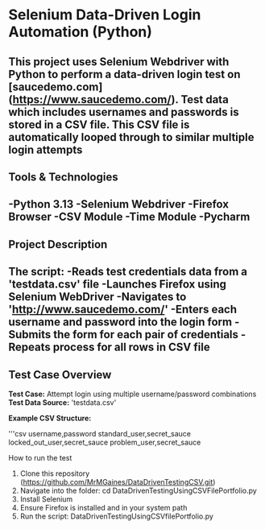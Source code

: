 # Selenium Data-Driven Login Automation (Python)

This project uses Selenium Webdriver with Python to perform a
**data-driven login test** on
[saucedemo.com] (https://www.saucedemo.com/).
Test data which includes usernames and passwords is stored in a CSV file. This CSV file is automatically looped
through to similar multiple login attempts
---

## Tools & Technologies
-Python 3.13
-Selenium Webdriver
-Firefox Browser
-CSV Module
-Time Module
-Pycharm
---

## Project Description
The script:
-Reads test credentials data from a 'testdata.csv' file
-Launches Firefox using Selenium WebDriver
-Navigates to 'http://www.saucedemo.com/'
-Enters each username and password into the login form
-Submits the form for each pair of credentials
-Repeats process for all rows in CSV file
---

## Test Case Overview
**Test Case:** Attempt login using multiple username/password combinations
**Test Data Source:** 'testdata.csv'

**Example CSV Structure:**

'''csv
username,password
standard_user,secret_sauce
locked_out_user,secret_sauce
problem_user,secret_sauce

How to run the test
1. Clone this repository (https://github.com/MrMGaines/DataDrivenTestingCSV.git)
2. Navigate into the folder: cd DataDrivenTestingUsingCSVFilePortfolio.py
3. Install Selenium
4. Ensure Firefox is installed and in your system path
5. Run the script: DataDrivenTestingUsingCSVfilePortfolio.py

